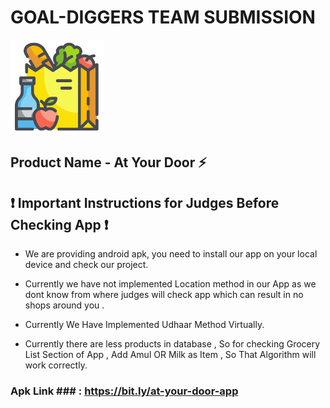 # GOAL-DIGGERS TEAM SUBMISSION

<img src="https://raw.githubusercontent.com/AtYourDoor/At-Your-Door-Submission/main/grocery.png" width="150" height="150">

## Product Name - At Your Door :zap:

## :exclamation: Important Instructions for Judges Before Checking App :exclamation:

- We are providing android apk, you need to install our app on your local device and check our project.

- Currently we have not implemented Location method in our App as we dont know from where judges will check app which can result in no shops around you .

- Currently We Have Implemented Udhaar Method Virtually.

- Currently there are less products in database , So for checking Grocery List Section of App , Add Amul OR Milk as Item , So That Algorithm will work correctly.

### Apk Link ### : <https://bit.ly/at-your-door-app>
